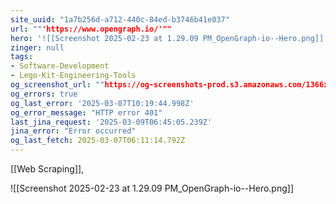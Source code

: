 ```yaml
---
site_uuid: "1a7b256d-a712-440c-84ed-b3746b41e037"
url: ""'https://www.opengraph.io/'""
hero: '![[Screenshot 2025-02-23 at 1.29.09 PM_OpenGraph-io--Hero.png]]'
zinger: null
tags:
- Software-Development
- Lego-Kit-Engineering-Tools
og_screenshot_url: ""https://og-screenshots-prod.s3.amazonaws.com/1366x768/80/false/f25b1986d91d2d85c1941a9edbec346ae1fcc3300267fc9564ac349ca0764f8b.jpeg""
og_errors: true
og_last_error: '2025-03-07T10:19:44.998Z'
og_error_message: "HTTP error 401"
last_jina_request: '2025-03-09T06:45:05.239Z'
jina_error: "Error occurred"
og_last_fetch: 2025-03-07T06:11:14.792Z
---
```

[[Web Scraping]], 

![[Screenshot 2025-02-23 at 1.29.09 PM_OpenGraph-io--Hero.png]]
